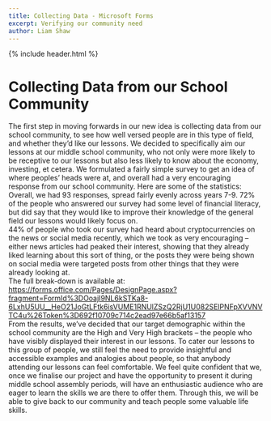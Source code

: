 ```yaml
---
title: Collecting Data - Microsoft Forms
excerpt: Verifying our community need
author: Liam Shaw
---
```

{% include header.html %}

# Collecting Data from our School Community
The first step in moving forwards in our new idea is collecting data from our school community, to see how well versed people are in this type of field, and whether they’d like our lessons. We decided to specifically aim our lessons at our middle school community, who not only were more likely to be receptive to our lessons but also less likely to know about the economy, investing, et cetera. We formulated a fairly simple survey to get an idea of where peoples’ heads were at, and overall had a very encouraging response from our school community. Here are some of the statistics:
<br>
Overall, we had 93 responses, spread fairly evenly across years 7-9. 72% of the people who answered our survey had some level of financial literacy, but did say that they would like to improve their knowledge of the general field our lessons would likely focus on.
<br>
44% of people who took our survey had heard about cryptocurrencies on the news or social media recently, which we took as very encouraging – either news articles had peaked their interest, showing that they already liked learning about this sort of thing, or the posts they were being shown on social media were targeted posts from other things that they were already looking at.
<br>
The full break-down is available at: https://forms.office.com/Pages/DesignPage.aspx?fragment=FormId%3DOoajI9NL6kSTKa8-6LxhU5UU__HeO21JoGtLFtk6isVUME1RNUlZSzQ2RjU1U082SElPNFpXVVNVTC4u%26Token%3D692f10709c714c2ead97e66b5af13157
<br>
From the results, we’ve decided that our target demographic within the school community are the High and Very High brackets – the people who have visibly displayed their interest in our lessons. To cater our lessons to this group of people, we still feel the need to provide insightful and accessible examples and analogies about people, so that anybody attending our lessons can feel comfortable. We feel quite confident that we, once we finalise our project and have the opportunity to present it during middle school assembly periods, will have an enthusiastic audience who are eager to learn the skills we are there to offer them. Through this, we will be able to give back to our community and teach people some valuable life skills.
<br>
